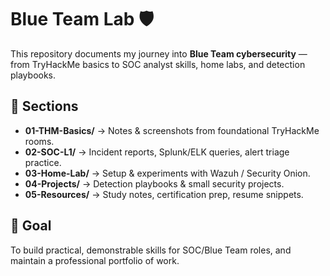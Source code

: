 # Blue Team Lab 🛡️

This repository documents my journey into **Blue Team cybersecurity** — from TryHackMe basics to SOC analyst skills, home labs, and detection playbooks.

## 📌 Sections
- **01-THM-Basics/** → Notes & screenshots from foundational TryHackMe rooms.
- **02-SOC-L1/** → Incident reports, Splunk/ELK queries, alert triage practice.
- **03-Home-Lab/** → Setup & experiments with Wazuh / Security Onion.
- **04-Projects/** → Detection playbooks & small security projects.
- **05-Resources/** → Study notes, certification prep, resume snippets.

## 🚀 Goal
To build practical, demonstrable skills for SOC/Blue Team roles, and maintain a professional portfolio of work.

